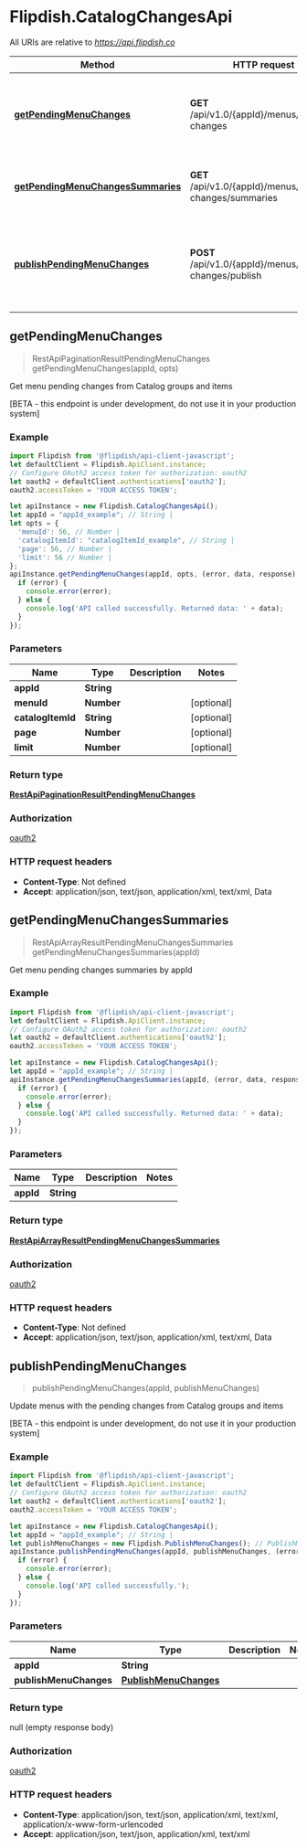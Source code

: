 # Flipdish.CatalogChangesApi

All URIs are relative to *https://api.flipdish.co*

Method | HTTP request | Description
------------- | ------------- | -------------
[**getPendingMenuChanges**](CatalogChangesApi.md#getPendingMenuChanges) | **GET** /api/v1.0/{appId}/menus/catalog-changes | Get menu pending changes from Catalog groups and items
[**getPendingMenuChangesSummaries**](CatalogChangesApi.md#getPendingMenuChangesSummaries) | **GET** /api/v1.0/{appId}/menus/catalog-changes/summaries | Get menu pending changes summaries by appId
[**publishPendingMenuChanges**](CatalogChangesApi.md#publishPendingMenuChanges) | **POST** /api/v1.0/{appId}/menus/catalog-changes/publish | Update menus with the pending changes from Catalog groups and items



## getPendingMenuChanges

> RestApiPaginationResultPendingMenuChanges getPendingMenuChanges(appId, opts)

Get menu pending changes from Catalog groups and items

[BETA - this endpoint is under development, do not use it in your production system]

### Example

```javascript
import Flipdish from '@flipdish/api-client-javascript';
let defaultClient = Flipdish.ApiClient.instance;
// Configure OAuth2 access token for authorization: oauth2
let oauth2 = defaultClient.authentications['oauth2'];
oauth2.accessToken = 'YOUR ACCESS TOKEN';

let apiInstance = new Flipdish.CatalogChangesApi();
let appId = "appId_example"; // String | 
let opts = {
  'menuId': 56, // Number | 
  'catalogItemId': "catalogItemId_example", // String | 
  'page': 56, // Number | 
  'limit': 56 // Number | 
};
apiInstance.getPendingMenuChanges(appId, opts, (error, data, response) => {
  if (error) {
    console.error(error);
  } else {
    console.log('API called successfully. Returned data: ' + data);
  }
});
```

### Parameters


Name | Type | Description  | Notes
------------- | ------------- | ------------- | -------------
 **appId** | **String**|  | 
 **menuId** | **Number**|  | [optional] 
 **catalogItemId** | **String**|  | [optional] 
 **page** | **Number**|  | [optional] 
 **limit** | **Number**|  | [optional] 

### Return type

[**RestApiPaginationResultPendingMenuChanges**](RestApiPaginationResultPendingMenuChanges.md)

### Authorization

[oauth2](../README.md#oauth2)

### HTTP request headers

- **Content-Type**: Not defined
- **Accept**: application/json, text/json, application/xml, text/xml, Data


## getPendingMenuChangesSummaries

> RestApiArrayResultPendingMenuChangesSummaries getPendingMenuChangesSummaries(appId)

Get menu pending changes summaries by appId

### Example

```javascript
import Flipdish from '@flipdish/api-client-javascript';
let defaultClient = Flipdish.ApiClient.instance;
// Configure OAuth2 access token for authorization: oauth2
let oauth2 = defaultClient.authentications['oauth2'];
oauth2.accessToken = 'YOUR ACCESS TOKEN';

let apiInstance = new Flipdish.CatalogChangesApi();
let appId = "appId_example"; // String | 
apiInstance.getPendingMenuChangesSummaries(appId, (error, data, response) => {
  if (error) {
    console.error(error);
  } else {
    console.log('API called successfully. Returned data: ' + data);
  }
});
```

### Parameters


Name | Type | Description  | Notes
------------- | ------------- | ------------- | -------------
 **appId** | **String**|  | 

### Return type

[**RestApiArrayResultPendingMenuChangesSummaries**](RestApiArrayResultPendingMenuChangesSummaries.md)

### Authorization

[oauth2](../README.md#oauth2)

### HTTP request headers

- **Content-Type**: Not defined
- **Accept**: application/json, text/json, application/xml, text/xml, Data


## publishPendingMenuChanges

> publishPendingMenuChanges(appId, publishMenuChanges)

Update menus with the pending changes from Catalog groups and items

[BETA - this endpoint is under development, do not use it in your production system]

### Example

```javascript
import Flipdish from '@flipdish/api-client-javascript';
let defaultClient = Flipdish.ApiClient.instance;
// Configure OAuth2 access token for authorization: oauth2
let oauth2 = defaultClient.authentications['oauth2'];
oauth2.accessToken = 'YOUR ACCESS TOKEN';

let apiInstance = new Flipdish.CatalogChangesApi();
let appId = "appId_example"; // String | 
let publishMenuChanges = new Flipdish.PublishMenuChanges(); // PublishMenuChanges | 
apiInstance.publishPendingMenuChanges(appId, publishMenuChanges, (error, data, response) => {
  if (error) {
    console.error(error);
  } else {
    console.log('API called successfully.');
  }
});
```

### Parameters


Name | Type | Description  | Notes
------------- | ------------- | ------------- | -------------
 **appId** | **String**|  | 
 **publishMenuChanges** | [**PublishMenuChanges**](PublishMenuChanges.md)|  | 

### Return type

null (empty response body)

### Authorization

[oauth2](../README.md#oauth2)

### HTTP request headers

- **Content-Type**: application/json, text/json, application/xml, text/xml, application/x-www-form-urlencoded
- **Accept**: application/json, text/json, application/xml, text/xml

